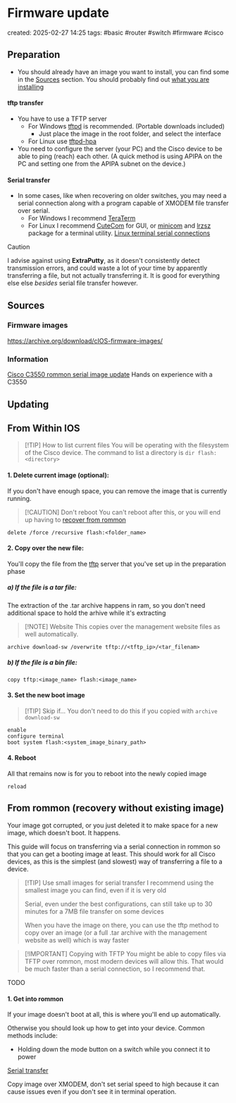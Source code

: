# Firmware update
created: 2025-02-27 14:25
tags: #basic #router #switch #firmware #cisco 

## Preparation

- You should already have an image you want to install, you can find some in the [Sources](#Sources) section. You should probably find out [what you are installing](Firmware%20types.md) 

#### tftp transfer
- You have to use a TFTP server
	- For Windows [tftpd](https://bitbucket.org/phjounin/tftpd64/downloads/) is recommended. (Portable downloads included)
		- Just place the image in the root folder, and select the interface
	- For Linux use [tftpd-hpa](https://www.baeldung.com/linux/tftp-server-install-configure-test)
- You need to configure the server (your PC) and the Cisco device to be able to ping (reach) each other. (A quick method is using APIPA on the PC and setting one from the APIPA subnet on the device.)
#### Serial transfer
- In some cases, like when recovering on older switches, you may need a serial connection along with a program capable of XMODEM file transfer over serial.
	- For Windows I recommend [TeraTerm](https://teratermproject.github.io/index-en.html)
	- For Linux I recommend [CuteCom](https://cutecom.sourceforge.net/) for GUI, or [minicom](https://www.man7.org/linux/man-pages/man1/minicom.1.html) and [lrzsz](https://ohse.de/uwe/software/lrzsz.html) package for a terminal utility. [Linux terminal serial connections](../../Linux/Command%20compendium.md#Serial%20connections)

> [!CAUTION]  
> I advise against using **ExtraPutty**, as it doesn't consistently detect transmission errors, and could waste a lot of your time by apparently transferring a file, but not actually transferring it.
> It is good for everything else else *besides* serial file transfer however.

Sources
---
### Firmware images
https://archive.org/download/cIOS-firmware-images/

### Information
[Cisco C3550 rommon serial image update](https://www.cisco.com/c/en/us/support/docs/switches/catalyst-3550-series-switches/41541-190.html)
Hands on experience with a C3550

## Updating

From Within IOS
---

> [!TIP]  How to list current files
> You will be operating with the filesystem of the Cisco device. The command to list a directory is
> `dir flash:<directory>`
#### 1. Delete current image (optional):

If you don't have enough space, you can remove the image that is currently running.

> [!CAUTION] Don't reboot
> You can't reboot after this, or you will end up having to [recover from rommon](#From%20rommon%20(recovery%20without%20existing%20image))

```IOS
delete /force /recursive flash:<folder_name>
```


#### 2. Copy over the new file:

You'll copy the file from the [tftp](#tftp%20transfer) server that you've set up in the preparation phase
##### a) If the file is a tar file:

 The extraction of the .tar archive happens in ram, so you don't need additional space to hold the arhive while it's extracting

> [!NOTE] Website
> This copies over the management website files as well automatically.

 
```IOS
archive download-sw /overwrite tftp://<tftp_ip>/<tar_filenam>
```
##### b) If the file is a bin file:
```IOS
copy tftp:<image_name> flash:<image_name>
```

#### 3. Set the new boot image

> [!TIP]  Skip if...
> You don't need to do this if you copied with `archive download-sw`

```
enable
configure terminal
boot system flash:<system_image_binary_path>
```

#### 4. Reboot

All that remains now is for you to reboot into the newly copied image

```IOS
reload
```

From rommon (recovery without existing image)
---
Your image got corrupted, or you just deleted it to make space for a new image, which doesn't boot. It happens.

This guide will focus on transferring via a serial connection in rommon so that you can get a booting image at least. This should work for all Cisco devices, as this is the simplest (and slowest) way of transferring a file to a device.

> [!TIP] Use small images for serial transfer
> I recommend using the smallest image you can find, even if it is very old
> 
> Serial, even under the best configurations, can still take up to 30 minutes for a 7MB file transfer on some devices
> 
> When you have the image on there, you can use the tftp method to copy over an image (or a full .tar archive with the management website as well) which is way faster

> [!IMPORTANT]  Copying with TFTP
> You might be able to copy files via TFTP over rommon, most modern devices will allow this. That would be much faster than a serial connection, so I recommend that.

TODO

#### 1. Get into rommon

If your image doesn't boot at all, this is where you'll end up automatically.

Otherwise you should look up how to get into your device. Common methods include:
- Holding down the mode button on a switch while you connect it to power

[Serial transfer](#Serial%20transfer)



Copy image over XMODEM, don't set serial speed to high because it can cause issues even if you don't see it in terminal operation.

